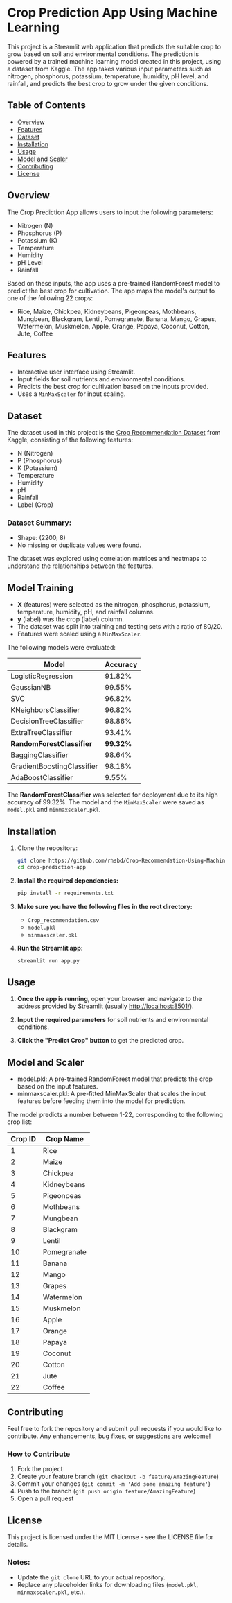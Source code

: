 # Crop Prediction App Using Machine Learning

This project is a Streamlit web application that predicts the suitable crop to grow based on soil and environmental conditions. The prediction is powered by a trained machine learning model created in this project, using a dataset from Kaggle. The app takes various input parameters such as nitrogen, phosphorus, potassium, temperature, humidity, pH level, and rainfall, and predicts the best crop to grow under the given conditions.

## Table of Contents

- [Overview](#overview)
- [Features](#features)
- [Dataset](#dataset)
- [Installation](#installation)
- [Usage](#usage)
- [Model and Scaler](#model-and-scaler)
- [Contributing](#contributing)
- [License](#license)

## Overview

The Crop Prediction App allows users to input the following parameters:
- Nitrogen (N)
- Phosphorus (P)
- Potassium (K)
- Temperature
- Humidity
- pH Level
- Rainfall

Based on these inputs, the app uses a pre-trained RandomForest model to predict the best crop for cultivation. The app maps the model's output to one of the following 22 crops:

- Rice, Maize, Chickpea, Kidneybeans, Pigeonpeas, Mothbeans, Mungbean, Blackgram, Lentil, Pomegranate, Banana, Mango, Grapes, Watermelon, Muskmelon, Apple, Orange, Papaya, Coconut, Cotton, Jute, Coffee

## Features

- Interactive user interface using Streamlit.
- Input fields for soil nutrients and environmental conditions.
- Predicts the best crop for cultivation based on the inputs provided.
- Uses a `MinMaxScaler` for input scaling.

## Dataset

The dataset used in this project is the [Crop Recommendation Dataset](https://www.kaggle.com/datasets/atharvaingle/crop-recommendation-dataset) from Kaggle, consisting of the following features:
- N (Nitrogen)
- P (Phosphorus)
- K (Potassium)
- Temperature
- Humidity
- pH
- Rainfall
- Label (Crop)

### Dataset Summary:
- Shape: (2200, 8)
- No missing or duplicate values were found.

The dataset was explored using correlation matrices and heatmaps to understand the relationships between the features.

## Model Training

- **X** (features) were selected as the nitrogen, phosphorus, potassium, temperature, humidity, pH, and rainfall columns.
- **y** (label) was the crop (label) column.
- The dataset was split into training and testing sets with a ratio of 80/20.
- Features were scaled using a `MinMaxScaler`.

The following models were evaluated:

| Model                       | Accuracy      |
|------------------------------|---------------|
| LogisticRegression            | 91.82%        |
| GaussianNB                    | 99.55%        |
| SVC                           | 96.82%        |
| KNeighborsClassifier          | 96.82%        |
| DecisionTreeClassifier        | 98.86%        |
| ExtraTreeClassifier           | 93.41%        |
| **RandomForestClassifier**    | **99.32%**    |
| BaggingClassifier             | 98.64%        |
| GradientBoostingClassifier    | 98.18%        |
| AdaBoostClassifier            | 9.55%         |

The **RandomForestClassifier** was selected for deployment due to its high accuracy of 99.32%. The model and the `MinMaxScaler` were saved as `model.pkl` and `minmaxscaler.pkl`.

## Installation

1. Clone the repository:
   ```bash
   git clone https://github.com/rhsbd/Crop-Recommendation-Using-Machine-Learning.git
   cd crop-prediction-app
   ```

2. **Install the required dependencies:**

    ```bash
    pip install -r requirements.txt
    ```

3. **Make sure you have the following files in the root directory:**
    - `Crop_recommendation.csv`
    - `model.pkl`
    - `minmaxscaler.pkl`

4. **Run the Streamlit app:**

    ```bash
    streamlit run app.py
    ```


## Usage

1. **Once the app is running**, open your browser and navigate to the address provided by Streamlit (usually [http://localhost:8501/](http://localhost:8501/)).

2. **Input the required parameters** for soil nutrients and environmental conditions.

3. **Click the "Predict Crop" button** to get the predicted crop.


## Model and Scaler
- model.pkl: A pre-trained RandomForest model that predicts the crop based on the input features.
- minmaxscaler.pkl: A pre-fitted MinMaxScaler that scales the input features before feeding them into the model for prediction.

The model predicts a number between 1-22, corresponding to the following crop list:


| Crop ID | Crop Name     |
|---------|---------------|
| 1       | Rice          |
| 2       | Maize         |
| 3       | Chickpea      |
| 4       | Kidneybeans   |
| 5       | Pigeonpeas    |
| 6       | Mothbeans     |
| 7       | Mungbean      |
| 8       | Blackgram     |
| 9       | Lentil        |
| 10      | Pomegranate   |
| 11      | Banana        |
| 12      | Mango         |
| 13      | Grapes        |
| 14      | Watermelon    |
| 15      | Muskmelon     |
| 16      | Apple         |
| 17      | Orange        |
| 18      | Papaya        |
| 19      | Coconut       |
| 20      | Cotton        |
| 21      | Jute          |
| 22      | Coffee        |


## Contributing

Feel free to fork the repository and submit pull requests if you would like to contribute. Any enhancements, bug fixes, or suggestions are welcome!

### How to Contribute

1. Fork the project
2. Create your feature branch (`git checkout -b feature/AmazingFeature`)
3. Commit your changes (`git commit -m 'Add some amazing feature'`)
4. Push to the branch (`git push origin feature/AmazingFeature`)
5. Open a pull request

## License
This project is licensed under the MIT License - see the LICENSE file for details.


### Notes:
- Update the `git clone` URL to your actual repository.
- Replace any placeholder links for downloading files (`model.pkl`, `minmaxscaler.pkl`, etc.).
